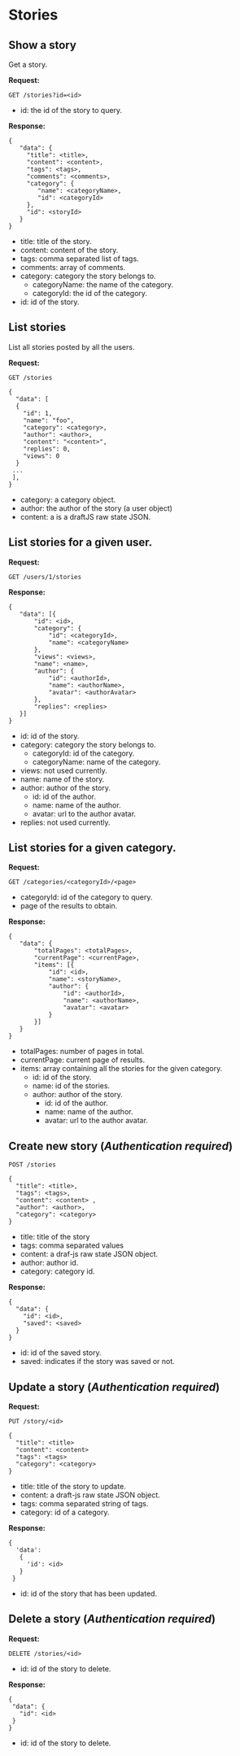 # Stories

## Show a story

Get a story.

 **Request:**

 ```
 GET /stories?id=<id>
 ```
 
 - id: the id of the story to query.

 **Response:**

 ```
 {
    "data": {
	  "title": <title>,
      "content": <content>,
      "tags": <tags>,
      "comments": <comments>,
      "category": {
         "name": <categoryName>,
         "id": <categoryId>
	  },
      "id": <storyId>
	}
 }
 ```
 
 - title: title of the story.
 - content: content of the story.
 - tags: comma separated list of tags.
 - comments: array of comments.
 - category: category the story belongs to.
   - categoryName: the name of the category.
   - categoryId: the id of the category.
 - id: id of the story.

## List stories

 List all stories posted by all the users.

 **Request:**

 ```
 GET /stories

 {
   "data": [
   {
     "id": 1,
	 "name": "foo",
	 "category": <category>,
	 "author": <author>,
	 "content": "<content>",	 
	 "replies": 0,
	 "views": 0
   }
  ...
  ],
 }
 ```

 - category: a category object.
 - author: the author of the story (a user object)
 - content: a is a draftJS raw state JSON.

## List stories for a given user.
 
 **Request:**
 
 ```
 GET /users/1/stories
 ```
 
 **Response:**
 
 ```
 {
	"data": [{
		"id": <id>,
		"category": {
			"id": <categoryId>,
			"name": <categoryName>
		},
		"views": <views>,
		"name": <name>,
		"author": {
			"id": <authorId>,
			"name": <authorName>,
			"avatar": <authorAvatar>
		},
		"replies": <replies>
	}]
 } 
 ```
 
 - id: id of the story.
 - category: category the story belongs to.
   - categoryId: id of the category.
   - categoryName: name of the category.
 - views: not used currently.
 - name: name of the story.
 - author: author of the story.
   - id: id of the author.
   - name: name of the author.
   - avatar: url to the author avatar.
 - replies: not used currently.
 
 ## List stories for a given category.
 
 **Request:**
 
 ```
 GET /categories/<categoryId>/<page>
 ```
 
 - categoryId: id of the category to query.
 - page of the results to obtain.
 
 **Response:**
 
 ```
 {
	"data": {
		"totalPages": <totalPages>,
		"currentPage": <currentPage>,
		"items": [{
			"id": <id>,
			"name": <storyName>,
			"author": {
				"id": <authorId>,
				"name": <authorName>,
				"avatar": <avatar>
			}
		}]
	}
 }
 ```
 - totalPages: number of pages in total.
 - currentPage: current page of results.
 - items: array containing all the stories for the given category.
    - id: id of the story.
    - name: id of the stories.    
    - author: author of the story.
      - id: id of the author.
      - name: name of the author.
      - avatar: url to the author avatar.
 
## Create new story (*Authentication required*)

 ```
 POST /stories

 {
   "title": <title>,
   "tags": <tags>,
   "content": <content> ,
   "author": <author>,
   "category": <category>
 }
 ```

 - title: title of the story
 - tags: comma separated values
 - content: a draf-js raw state JSON object.
 - author: author id.
 - category: category id.

 **Response:**

 ```
 {
   "data": {
	 "id": <id>,
	 "saved": <saved>
   }
 }
 ```

 - id: id of the saved story.
 - saved: indicates if the story was saved or not.

## Update a story (*Authentication required*)

 **Request:**
 ```
 PUT /story/<id>

 {
   "title": <title>
   "content": <content>
   "tags": <tags>
   "category": <category>
 }
 ```
 
 - title: title of the story to update.
 - content: a draft-js raw state JSON object.
 - tags: comma separated string of tags.
 - category: id of a category.

 **Response:**

 ```
 {
   'data': 
    {
	  'id': <id>
	}
  }
 ```
 
 - id: id of the story that has been updated.
 
## Delete a story (*Authentication required*)

 **Request:**
 
 ```
 DELETE /stories/<id>
 ```

 - id: id of the story to delete.

 **Response:**

 ```
 {
  "data": {
    "id": <id>
  }
 }
 ```

 - id: id of the story to delete.

